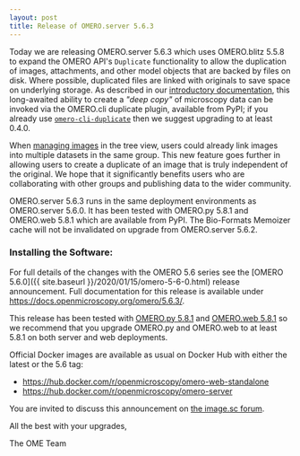 ```yaml
---
layout: post
title: Release of OMERO.server 5.6.3
---
```


Today we are releasing OMERO.server 5.6.3 which uses OMERO.blitz 5.5.8
to expand the OMERO API's `Duplicate` functionality to allow the
duplication of images, attachments, and other model objects that are
backed by files on disk. Where possible, duplicated files are linked
with originals to save space on underlying storage.
As described in our
<a href="https://omero-guides.readthedocs.io/projects/introduction/en/latest/data-management.html#command-line-duplicating-objects">introductory
documentation</a>, this long-awaited
ability to create a <em>"deep copy"</em> of microscopy data can be
invoked via the OMERO.cli duplicate plugin, available from PyPI; if you
already use
[`omero-cli-duplicate`](https://pypi.org/project/omero-cli-duplicate/)
then we suggest upgrading to at least 0.4.0.

When <a
href="https://omero-guides.readthedocs.io/en/latest/introduction/docs/data-management.html#manage-images-in-datasets-projects">managing
images</a> in the tree view, users could already link images into
multiple datasets in the same group. This new feature goes further in
allowing users to create a duplicate of an image that is truly
independent of the original. We hope that it significantly benefits
users who are collaborating with other groups and publishing data to the
wider community.

OMERO.server 5.6.3 runs in the same deployment environments as
OMERO.server 5.6.0. It has been tested with OMERO.py 5.8.1 and OMERO.web
5.8.1 which are available from PyPI. The Bio-Formats Memoizer cache will
not be invalidated on upgrade from OMERO.server 5.6.2.

### Installing the Software:

For full details of the changes with the OMERO 5.6 series see the
[OMERO 5.6.0]({{ site.baseurl }}/2020/01/15/omero-5-6-0.html) release
announcement. Full documentation for this release is available
under <https://docs.openmicroscopy.org/omero/5.6.3/>.

This release has been tested with
[OMERO.py 5.8.1](https://pypi.org/project/omero-py/5.8.1/) and
[OMERO.web 5.8.1](https://pypi.org/project/omero-web/5.8.1/) so we
recommend that you upgrade OMERO.py and OMERO.web to at least 5.8.1 on
both server and web deployments.

Official Docker images are available as usual on Docker Hub with either
the latest or the 5.6 tag:

* <https://hub.docker.com/r/openmicroscopy/omero-web-standalone>
* <https://hub.docker.com/r/openmicroscopy/omero-server>

You are invited to discuss this announcement on
[the image.sc forum](https://forum.image.sc/tags/c/data-management/omero).

All the best with your upgrades,

The OME Team
